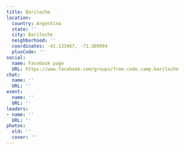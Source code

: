 ```yaml
---
title: Bariloche
location:
  country: Argentina
  state: ''
  city: Bariloche
  neighborhood: ''
  coordinates: -41.133467, -71.309994
  plusCode: ''
social:
  name: Facebook page
  URL: https://www.facebook.com/groups/free.code.camp.bariloche
chat:
  name: ''
  URL: ''
event:
  name: ''
  URL: ''
leaders:
- name: ''
  URL: ''
photos:
  old: ''
  cover: ''
---
```


